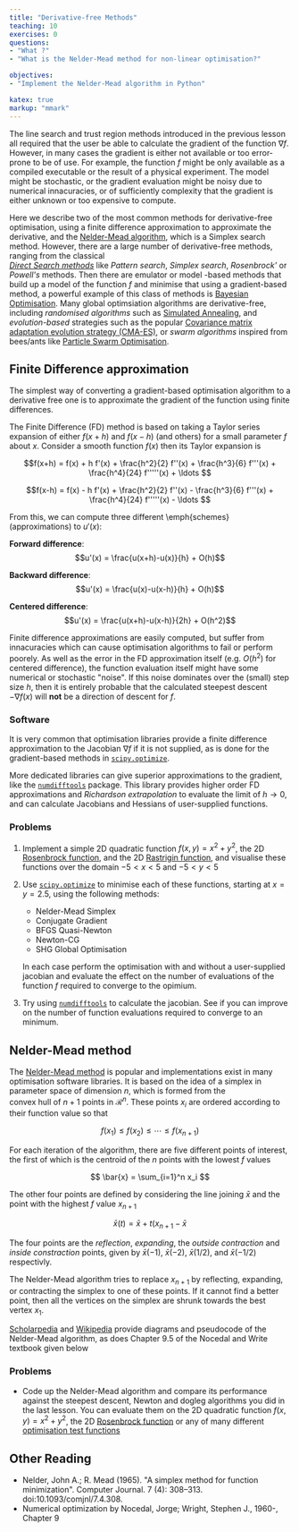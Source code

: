 ```yaml
---
title: "Derivative-free Methods"
teaching: 10
exercises: 0
questions:
- "What ?"
- "What is the Nelder-Mead method for non-linear optimisation?"

objectives:
- "Implement the Nelder-Mead algorithm in Python"

katex: true
markup: "mmark"
---
```


The line search and trust region methods introduced in the previous lesson all required 
that the user be able to calculate the gradient of the function $\nabla f$. However, in 
many cases the gradient is either not available or too error-prone to be of use. For 
example, the function $f$ might be only available as a compiled executable or the result 
of a physical experiment. The model might be stochastic, or the gradient evaluation 
might be noisy due to numerical innacuracies, or of sufficiently complexity that the 
gradient is either unknown or too expensive to compute. 

Here we describe two of the most common methods for derivative-free optimisation, using 
a finite difference approximation to approximate the derivative, and the [Nelder-Mead 
algorithm](https://doi.org/10.1093/comjnl/7.4.308), which is a Simplex search method. 
However, there are a large number of derivative-free methods, ranging from the classical  
[*Direct Search 
methods*](https://www.sciencedirect.com/science/article/pii/S0377042700004234) like 
*Pattern search*, *Simplex search*, *Rosenbrock'* or *Powell's* methods. Then there are 
emulator or model -based methods that build up a model of the function $f$ and minimise 
that using a gradient-based method, a powerful example of this class of methods is 
[Bayesian 
Optimisation](http://papers.nips.cc/paper/4522-practical-bayesian-optimization). Many 
global optimsiation algorithms are derivative-free, including *randomised algorithms* 
such as [Simulated Annealing](https://science.sciencemag.org/content/220/4598/671), and 
*evolution-based* strategies such as the popular [Covariance matrix adaptation evolution 
strategy (CMA-ES)](https://arxiv.org/abs/1604.00772), or *swarm algorithms* inspired 
from bees/ants like [Particle Swarm 
Optimisation](https://doi.org/10.1109/ICNN.1995.488968).

## Finite Difference approximation

The simplest way of converting a gradient-based optimisation algorithm to a derivative 
free one is to approximate the gradient of the function using finite differences.

The Finite Difference (FD) method is based on taking a Taylor series expansion of either 
$f(x+h)$ and $f(x-h)$ (and others) for a small parameter $f$ about $x$. Consider a 
smooth function $f(x)$ then its Taylor expansion is

$$f(x+h) = f(x) + h f'(x) + \frac{h^2}{2} f''(x) + \frac{h^3}{6} f'''(x) + \frac{h^4}{24} f'''''(x) + \ldots $$

$$f(x-h) = f(x) - h f'(x) + \frac{h^2}{2} f''(x) - \frac{h^3}{6} f'''(x) + \frac{h^4}{24} f'''''(x) - \ldots $$

From this, we can compute three different \emph{schemes} (approximations) to $u'(x)$:

**Forward difference**:
$$u'(x) = \frac{u(x+h)-u(x)}{h} + O(h)$$

**Backward difference**:
$$u'(x) = \frac{u(x)-u(x-h)}{h} + O(h)$$

**Centered difference**:
$$u'(x) = \frac{u(x+h)-u(x-h)}{2h} + O(h^2)$$

Finite difference approximations are easily computed, but suffer from innacuracies which 
can cause optimisation algorithms to fail or perform poorely. As well as the error in 
the FD approximation itself (e.g. $O(h^2)$ for centered difference), the function 
evaluation itself might have some numerical or stochastic "noise". If this noise 
dominates over the (small) step size $h$, then it is entirely probable that the 
calculated steepest descent $-\nabla f(x)$ will **not** be a direction of descent for 
$f$.

### Software

It is very common that optimisation libraries provide a finite difference approximation 
to the Jacobian $\nabla f$ if it is not supplied, as is done for the gradient-based 
methods in [`scipy.optimize`](https://docs.scipy.org/doc/scipy/reference/optimize.html).

More dedicated libraries can give superior approximations to the gradient, like the 
[`numdifftools`](https://numdifftools.readthedocs.io/en/latest/index.html) package. This 
library provides higher order FD approximations and *Richardson extrapolation* to 
evaluate the limit of $h \rightarrow 0$, and can calculate Jacobians and Hessians of 
user-supplied functions. 

### Problems

1. Implement a simple 2D quadratic function $f(x, y) = x^2 + y^2$, the 2D [Rosenbrock
function](https://en.wikipedia.org/wiki/Rosenbrock_function), and the 2D [Rastrigin 
function](https://en.wikipedia.org/wiki/Rastrigin_function), and visualise these 
functions over the domain $-5 < x < 5$ and $-5 < y < 5$

2. Use [`scipy.optimize`](https://docs.scipy.org/doc/scipy/reference/optimize.html) to
   minimise each of these functions, starting at $x = y = 2.5$, using the following 
   methods:
   - Nelder-Mead Simplex
   - Conjugate Gradient
   - BFGS Quasi-Newton
   - Newton-CG
   - SHG Global Optimisation

   In each case perform the optimisation with and without a user-supplied jacobian and 
   evaluate the effect on the number of evaluations of the function $f$ required to 
   converge to the opimium.

3. Try using [`numdifftools`](https://numdifftools.readthedocs.io/en/latest/index.html) 
   to calculate the jacobian. See if you can improve on the number of function 
   evaluations required to converge to an minimum.


## Nelder-Mead method

The [Nelder-Mead method](https://en.wikipedia.org/wiki/Nelder%E2%80%93Mead_method) is 
popular and implementations exist in many optimisation software libraries. It is based 
on the idea of a simplex in parameter space of dimension $n$, which is formed from the  
convex hull of $n + 1$ points in $\mathcal{R}^n$. These points $x_i$ are ordered 
according to their function value so that

$$
f(x_1) \le f(x_2) \le \cdots \le f(x_{n+1})
$$

For each iteration of the algorithm, there are five different points of interest, the 
first of which is the centroid of the $n$ points with the lowest $f$ values

$$
\bar{x} = \sum_{i=1}^n x_i
$$

The other four points are defined by considering the line joining $\bar{x}$ and the 
point with the highest $f$ value $x_{n+1}$

$$
\bar{x}(t) = \bar{x} + t(x_{n+1} - \bar{x}
$$

The four points are the *reflection*, *expanding*, the *outside contraction* and *inside 
constraction* points, given by $\bar{x}(-1)$, $\bar{x}(-2)$, $\bar{x}(1/2)$, and 
$\bar{x}(-1/2)$ respectivly.

The Nelder-Mead algorithm tries to replace $x_{n+1}$ by reflecting, expanding, or 
contracting the simplex to one of these points. If it cannot find a better point, then 
all the vertices on the simplex are shrunk towards the best vertex $x_1$. 

[Scholarpedia](http://www.scholarpedia.org/article/Nelder-Mead_algorithm) and 
[Wikipedia](https://en.wikipedia.org/wiki/Nelder%E2%80%93Mead_method) provide diagrams 
and pseudocode of the Nelder-Mead algorithm, as does Chapter 9.5 of the Nocedal and 
Write textbook given below

### Problems

- Code up the Nelder-Mead algorithm and compare its performance against the steepest 
  descent, Newton and dogleg algorithms you did in the last lesson. You can evaluate 
  them on the 2D quadratic function $f(x, y) = x^2 + y^2$, the 2D [Rosenbrock
function](https://en.wikipedia.org/wiki/Rosenbrock_function) or any of many different 
[optimisation test 
functions](https://en.wikipedia.org/wiki/Test_functions_for_optimization)

## Other Reading

- Nelder, John A.; R. Mead (1965). "A simplex method for function minimization". 
  Computer Journal. 7 (4): 308–313. doi:10.1093/comjnl/7.4.308.
- Numerical optimization by Nocedal, Jorge; Wright, Stephen J., 1960-, Chapter 9
